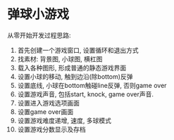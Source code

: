 # 弹球小游戏

从零开始开发过程思路:
1. 首先创建一个游戏窗口, 设置循环和退出方式
2. 找素材: 背景图, 小球图, 横杠图
3. 载入各种图形, 形成普通的静态游戏界面
4. 设置小球的移动, 触到边沿(除bottom)反弹
5. 设置底线, 小球在bottom触碰line反弹, 否则game over
6. 设置游戏声音, 包括start, knock, game over声音.
7. 设置进入游戏选项画面
8. 设置game over画面
9. 设置游戏难度递增, 速度, 多球模式
10. 设置游戏分数显示及存档